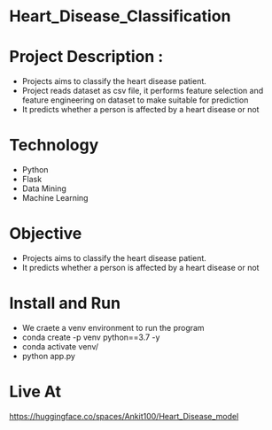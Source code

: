 # Heart_Disease_Classification

# Project Description : 

* Projects aims to classify the heart disease patient.
* Project reads dataset as csv file, it performs feature selection and feature engineering on dataset to make suitable for prediction
* It predicts whether a person is affected by a heart disease or not

# Technology

* Python
* Flask
* Data Mining
* Machine Learning

# Objective
* Projects aims to classify the heart disease patient.
* It predicts whether a person is affected by a heart disease or not

# Install and Run

* We craete a venv environment to run the program
* conda create -p venv python==3.7 -y
* conda activate venv/
* python app.py

# Live At
https://huggingface.co/spaces/Ankit100/Heart_Disease_model
